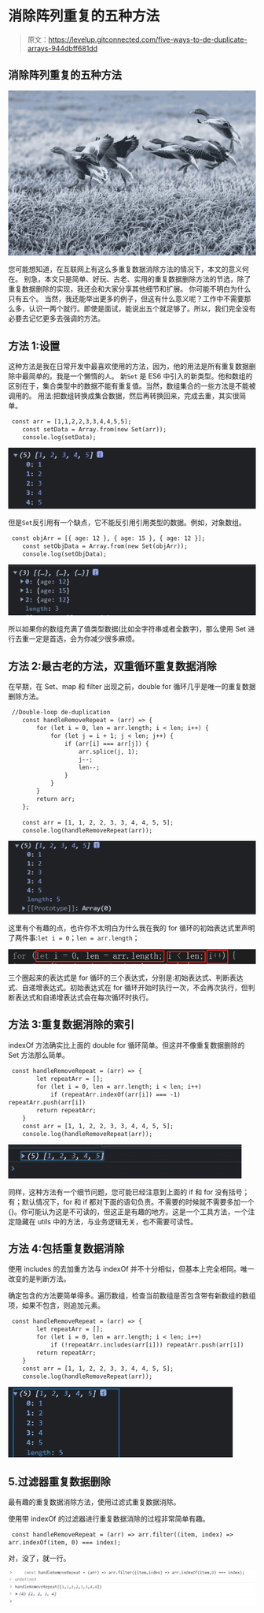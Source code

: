 # 消除阵列重复的五种方法

> 原文：<https://levelup.gitconnected.com/five-ways-to-de-duplicate-arrays-944dbff681dd>

## 消除阵列重复的五种方法

![](img/37b5aef0bed0a5f06f4e4e61057db407.png)

您可能想知道，在互联网上有这么多重复数据消除方法的情况下，本文的意义何在。
别急，本文只是简单、好玩、古老、实用的重复数据删除方法的节选，除了重复数据删除的实现，我还会和大家分享其他细节和扩展。
你可能不明白为什么只有五个。
当然，我还能举出更多的例子，但这有什么意义呢？工作中不需要那么多，认识一两个就行。即使是面试，能说出五个就足够了。所以，我们完全没有必要去记忆更多去强调的方法。

## 方法 1:设置

这种方法是我在日常开发中最喜欢使用的方法，因为，他的用法是所有重复数据删除中最简单的。我是一个懒惰的人。
新`Set` 是 ES6 中引入的新类型。他和数组的区别在于，集合类型中的数据不能有重复值。当然，数组集合的一些方法是不能被调用的。
用法:把数组转换成集合数据，然后再转换回来，完成去重，其实很简单。

```
 const arr = [1,1,2,2,3,3,4,4,5,5];
    const setData = Array.from(new Set(arr));
    console.log(setData);
```

![](img/b7610bd0a2a07faeaad6dbf244650f0d.png)

但是`Set`反引用有一个缺点，它不能反引用引用类型的数据。例如，对象数组。

```
 const objArr = [{ age: 12 }, { age: 15 }, { age: 12 }];
    const setObjData = Array.from(new Set(objArr));
    console.log(setObjData);
```

![](img/418b7c08f552e0ddc574e43e99870754.png)

所以如果你的数组充满了值类型数据(比如全字符串或者全数字)，那么使用 Set 进行去重一定是首选，会为你减少很多麻烦。

## 方法 2:最古老的方法，双重循环重复数据消除

在早期，在 Set、map 和 filter 出现之前，double for 循环几乎是唯一的重复数据删除方法。

```
 //Double-loop de-duplication
    const handleRemoveRepeat = (arr) => {
        for (let i = 0, len = arr.length; i < len; i++) {
            for (let j = i + 1; j < len; j++) {
                if (arr[i] === arr[j]) {
                    arr.splice(j, 1);
                    j--;
                    len--;
                }
            }
        }
        return arr;
    };

    const arr = [1, 1, 2, 2, 3, 3, 4, 4, 5, 5];
    console.log(handleRemoveRepeat(arr));
```

![](img/62c5602acde494cd831b904c69384087.png)

这里有个有趣的点，也许你不太明白为什么我在我的 for 循环的初始表达式里声明了两件事:`let i = 0`；`len = arr.length`；

![](img/e7c7dff377a5e0483ae9531910464195.png)

三个圈起来的表达式是 for 循环的三个表达式，分别是:初始表达式、判断表达式、自递增表达式。初始表达式在 for 循环开始时执行一次，不会再次执行，但判断表达式和自递增表达式会在每次循环时执行。

## 方法 3:重复数据消除的索引

indexOf 方法确实比上面的 double for 循环简单。但这并不像重复数据删除的 Set 方法那么简单。

```
 const handleRemoveRepeat = (arr) => {
        let repeatArr = [];
        for (let i = 0, len = arr.length; i < len; i++)
            if (repeatArr.indexOf(arr[i]) === -1) repeatArr.push(arr[i])
        return repeatArr;
    }
    const arr = [1, 1, 2, 2, 3, 3, 4, 4, 5, 5];
    console.log(handleRemoveRepeat(arr));
```

![](img/4db856fa87da41699f2134dfbefe1689.png)

同样，这种方法有一个细节问题，您可能已经注意到上面的 if 和 for 没有括号；有；默认情况下，for 和 if 都对下面的语句负责。不需要的时候就不需要多加一个{}。你可能认为这是不可读的，但这正是有趣的地方。这是一个工具方法，一个注定隐藏在 utils 中的方法，与业务逻辑无关，也不需要可读性。

## 方法 4:包括重复数据消除

使用 includes 的去加重方法与 indexOf 并不十分相似，但基本上完全相同。唯一改变的是判断方法。

确定包含的方法要简单得多。遍历数组，检查当前数组是否包含带有新数组的数组项，如果不包含，则追加元素。

```
 const handleRemoveRepeat = (arr) => {
        let repeatArr = [];
        for (let i = 0, len = arr.length; i < len; i++)
            if (!repeatArr.includes(arr[i])) repeatArr.push(arr[i])
        return repeatArr;
    }
    const arr = [1, 1, 2, 2, 3, 3, 4, 4, 5, 5];
    console.log(handleRemoveRepeat(arr));
```

![](img/704c9874a70f0d655dcbb61c46f6d7ce.png)

## 5.过滤器重复数据删除

最有趣的重复数据消除方法，使用过滤式重复数据消除。

使用带 indexOf 的过滤器进行重复数据消除的过程非常简单有趣。

```
 const handleRemoveRepeat = (arr) => arr.filter((item, index) => arr.indexOf(item, 0) === index);
```

对，没了，就一行。

![](img/10ede3e00f229e442b4322e7379b044d.png)